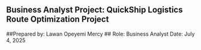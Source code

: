 ## Business Analyst Project: QuickShip Logistics Route Optimization Project

##Prepared by: Lawan Opeyemi Mercy ##
Role: Business Analyst
Date: July 4, 2025 
